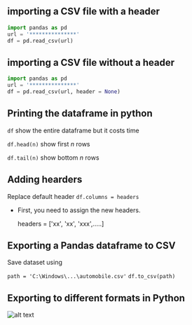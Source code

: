 ## importing a CSV file with a header

```python
import pandas as pd
url = '***************'
df = pd.read_csv(url)
```

## importing a CSV file without a header

```python
import pandas as pd
url = '***************'
df = pd.read_csv(url, header = None)
```

## Printing the dataframe in python

`df` show the entire dataframe but it costs time

`df.head(n)` show first *n* rows

`df.tail(n)` show bottom *n* rows

## Adding hearders

Replace default header `df.columns = headers`

* First, you need to assign the new headers.
  
  headers = ['xx', 'xx', 'xxx',.....]
  
## Exporting a Pandas dataframe to CSV

Save dataset using

`path = 'C:\Windows\...\automobile.csv'`
`df.to_csv(path)` 

## Exporting to different formats in Python

![alt text](http://url/to/img.png)
